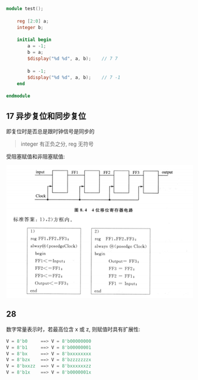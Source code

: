 

```v
module test();

    reg [2:0] a;
    integer b;

    initial begin
        a = -1;
        b = a;
        $display("%d %d", a, b);    // 7 7

        b = -1;
        $display("%d %d", a, b);    // 7 -1
    end

endmodule
```

## 17 异步复位和同步复位

即复位时是否总是跟时钟信号是同步的

> integer 有正负之分, reg 无符号


受阻塞赋值和非阻塞赋值:

![ex19](08语法练习/ex19.PNG)


## 28

数字常量表示时，若最高位含 x 或 z, 则赋值时具有扩展性:

```v
V = 8'b0     ==> V = 8'b00000000
V = 8'b1     ==> V = 8'b00000001
V = 8'bx     ==> V = 8'bxxxxxxxx
V = 8'bzx    ==> V = 8'bzzzzzzzx
V = 8'bxxzz  ==> V = 8'bxxxxxxzz
V = 8'b1x    ==> V = 8'b0000001x
```

